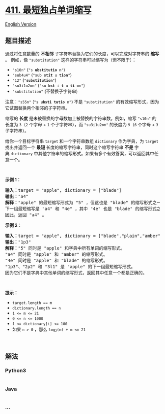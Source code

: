 # [411. 最短独占单词缩写](https://leetcode-cn.com/problems/minimum-unique-word-abbreviation)

[English Version](https://cdn.jsdelivr.net/gh/doocs/leetcode@main/solution/0400-0499/0411.Minimum%20Unique%20Word%20Abbreviation/README_EN.md)

## 题目描述

<!-- 这里写题目描述 -->

<p>通过将任意数量的 <strong>不相邻</strong> 子字符串替换为它们的长度，可以完成对字符串的 <strong>缩写</strong> 。 例如，像 <code>"substitution"</code> 这样的字符串可以缩写为（但不限于）：</p>

<ul>
	<li><code>"s10n"</code> (<code>"s <strong>ubstitutio</strong> n"</code>)</li>
	<li><code>"sub4u4"</code> (<code>"sub <strong>stit</strong> u <strong>tion</strong>"</code>)</li>
	<li><code>"12"</code> (<code>"<strong>substitution</strong>"</code>)</li>
	<li><code>"su3i1u2on"</code> (<code>"su <strong>bst</strong> i <strong>t</strong> u <strong>ti</strong> on"</code>)</li>
	<li><code>"substitution"</code> (不替换子字符串)</li>
</ul>

<p>注意：<code>"s55n"</code> (<code>"s <strong>ubsti</strong> <strong>tutio</strong> n"</code>) 不是 <code>"substitution"</code> 的有效缩写形式，因为它试图替换两个相邻的子字符串。</p>

<p>缩写的 <strong>长度</strong> 是未被替换的字母数加上被替换的字符串数。例如，缩写 <code>"s10n"</code> 的长度为 <code>3</code>（<code>2</code> 个字母 + <code>1</code> 个子字符串），而 <code>"su3i1u2on"</code> 的长度为 <code>9</code>（<code>6</code> 个字母 + <code>3</code> 子字符串）。</p>

<p>给你一个目标字符串 <code>target</code> 和一个字符串数组 <code>dictionary</code> 作为字典，为<em> </em><code>target</code> 找出并返回一个 <strong>最短 </strong>长度的缩写字符串，同时这个缩写字符串 <strong>不是</strong> 字典 <code>dictionary</code> 中其他字符串的缩写形式。如果有多个有效答案，可以返回其中任意一个。</p>

<p> </p>

<p><strong>示例 1：</strong></p>

<pre>
<strong>输入：</strong>target = "apple", dictionary = ["blade"]
<strong>输出：</strong>"a4"
<strong>解释：</strong>"apple" 的最短缩写形式为 "5" ，但这也是 "blade" 的缩写形式之一。
下一组最短缩写是 "a4" 和 "4e" ，其中 "4e" 也是 "blade" 的缩写形式之一，而 "a4" 不是。
因此，返回 "a4" 。
</pre>

<p><strong>示例 2：</strong></p>

<pre>
<strong>输入：</strong>target = "apple", dictionary = ["blade","plain","amber"]
<strong>输出：</strong>"1p3"
<strong>解释：</strong>"5" 同时是 "apple" 和字典中所有单词的缩写形式。
"a4" 同时是 "apple" 和 "amber" 的缩写形式。
"4e" 同时是 "apple" 和 "blade" 的缩写形式。
"1p3"、"2p2" 和 "3l1" 是 "apple" 的下一组最短缩写形式。
因为它们不是字典中其他单词的缩写形式，返回其中任意一个都是正确的。
</pre>

<p> </p>

<p><strong>提示：</strong></p>

<ul>
	<li><code>target.length == m</code></li>
	<li><code>dictionary.length == n</code></li>
	<li><code>1 <= m <= 21</code></li>
	<li><code>0 <= n <= 1000</code></li>
	<li><code>1 <= dictionary[i] <= 100</code></li>
	<li>如果 <code>n > 0</code> ，那么 <code>log<sub>2</sub>(n) + m <= 21</code></li>
</ul>

<p> </p>


## 解法

<!-- 这里可写通用的实现逻辑 -->

<!-- tabs:start -->

### **Python3**

<!-- 这里可写当前语言的特殊实现逻辑 -->

```python

```

### **Java**

<!-- 这里可写当前语言的特殊实现逻辑 -->

```java

```

### **...**

```

```

<!-- tabs:end -->
